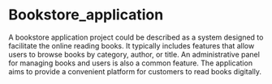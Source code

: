 # Bookstore_application
A bookstore application project could be described as a system designed to facilitate the online reading  books. It typically includes features that allow users to browse books by category, author, or title. An administrative panel for managing books and users is also a common feature. The application aims to provide a convenient platform for customers to read books digitally.

